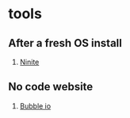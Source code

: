 # tools

## After a fresh OS install
1. [Ninite](https://ninite.com/)

## No code website
1. [Bubble io](https://bubble.io)
